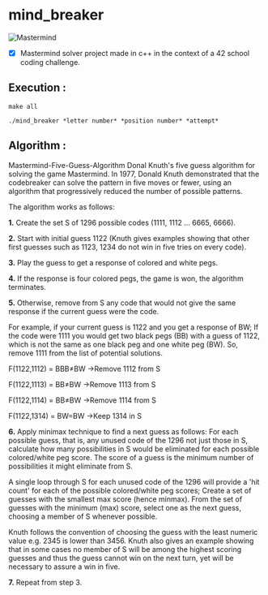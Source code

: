 # mind_breaker

![Mastermind](https://www.conseilsmarketing.com/wp-content/uploads/2015/10/497348.jpg)

- [x] Mastermind solver project made in c++ in the context of a 42 school coding challenge.

## Execution :
```
make all

./mind_breaker *letter number* *position number* *attempt*
```
## Algorithm :

Mastermind-Five-Guess-Algorithm Donal Knuth's five guess algorithm for solving the game Mastermind.
In 1977, Donald Knuth demonstrated that the codebreaker can solve the pattern in five moves or fewer, using an algorithm that progressively reduced the number of possible patterns.

The algorithm works as follows:

**1.** Create the set S of 1296 possible codes (1111, 1112 ... 6665, 6666).

**2.** Start with initial guess 1122 (Knuth gives examples showing that other first guesses such as 1123, 1234 do not win in five tries on every code).

**3.** Play the guess to get a response of colored and white pegs.

**4.** If the response is four colored pegs, the game is won, the algorithm terminates.

**5.** Otherwise, remove from S any code that would not give the same response if the current guess were the code.

For example, if your current guess is 1122 and you get a response of BW;
If the code were 1111 you would get two black pegs (BB) with a guess of 1122, which is not the same as one black peg and one white peg (BW). So, remove 1111 from the list of potential solutions.

F(1122,1112) = BBB≠BW →Remove 1112 from S

F(1122,1113) = BB≠BW →Remove 1113 from S

F(1122,1114) = BB≠BW →Remove 1114 from S

F(1122,1314) = BW=BW →Keep 1314 in S


**6.** Apply minimax technique to find a next guess as follows:
For each possible guess, that is, any unused code of the 1296 not just those in S, calculate how many possibilities in S would be eliminated for each possible colored/white peg score. The score of a guess is the minimum number of possibilities it might eliminate from S.

A single loop through S for each unused code of the 1296 will provide a 'hit count' for each of the possible colored/white peg scores; Create a set of guesses with the smallest max score (hence minmax).
From the set of guesses with the minimum (max) score, select one as the next guess, choosing a member of S whenever possible.

Knuth follows the convention of choosing the guess with the least numeric value e.g. 2345 is lower than 3456. Knuth also gives an example showing that in some cases no member of S will be among the highest scoring guesses and thus the guess cannot win on the next turn, yet will be necessary to assure a win in five.


**7.** Repeat from step 3.
